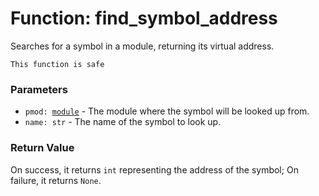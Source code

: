 # Function: find_symbol_address

Searches for a symbol in a module, returning its virtual address.

```admonish success title=""
This function is safe
```

### Parameters
- <code>pmod: [module](./objects-module.md)</code> - The module where the symbol will be looked up from.
- `name: str` - The name of the symbol to look up.

### Return Value
On success, it returns `int` representing the address of the symbol; On failure, it returns `None`.
